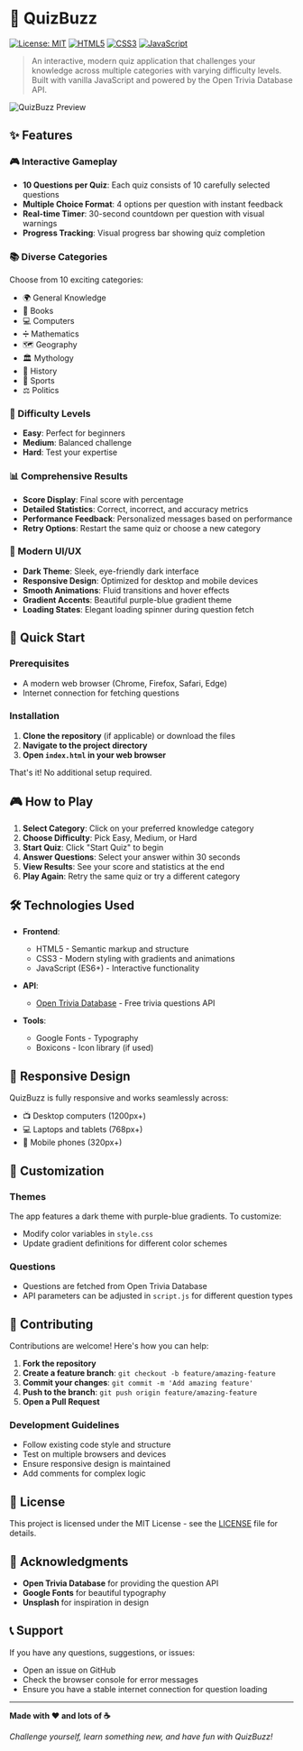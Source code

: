 # 🎯 QuizBuzz

[![License: MIT](https://img.shields.io/badge/License-MIT-yellow.svg)](https://opensource.org/licenses/MIT)
[![HTML5](https://img.shields.io/badge/HTML5-E34F26?style=flat&logo=html5&logoColor=white)](https://developer.mozilla.org/en-US/docs/Web/HTML)
[![CSS3](https://img.shields.io/badge/CSS3-1572B6?style=flat&logo=css3&logoColor=white)](https://developer.mozilla.org/en-US/docs/Web/CSS)
[![JavaScript](https://img.shields.io/badge/JavaScript-F7DF1E?style=flat&logo=javascript&logoColor=black)](https://developer.mozilla.org/en-US/docs/Web/JavaScript)

> An interactive, modern quiz application that challenges your knowledge across multiple categories with varying difficulty levels. Built with vanilla JavaScript and powered by the Open Trivia Database API.

![QuizBuzz Preview](https://drive.google.com/file/d/1zHpUZE-EbUJN2EY11HGFnBkseyhpNHEP/view?usp=sharing)

## ✨ Features

### 🎮 Interactive Gameplay
- **10 Questions per Quiz**: Each quiz consists of 10 carefully selected questions
- **Multiple Choice Format**: 4 options per question with instant feedback
- **Real-time Timer**: 30-second countdown per question with visual warnings
- **Progress Tracking**: Visual progress bar showing quiz completion

### 📚 Diverse Categories
Choose from 10 exciting categories:
- 🌍 General Knowledge
- 📖 Books
- 💻 Computers
- ➗ Mathematics
- 🗺️ Geography
- 🏛️ Mythology
- 📜 History
- 🏅 Sports
- ⚖️ Politics

### 🎯 Difficulty Levels
- **Easy**: Perfect for beginners
- **Medium**: Balanced challenge
- **Hard**: Test your expertise

### 📊 Comprehensive Results
- **Score Display**: Final score with percentage
- **Detailed Statistics**: Correct, incorrect, and accuracy metrics
- **Performance Feedback**: Personalized messages based on performance
- **Retry Options**: Restart the same quiz or choose a new category

### 🎨 Modern UI/UX
- **Dark Theme**: Sleek, eye-friendly dark interface
- **Responsive Design**: Optimized for desktop and mobile devices
- **Smooth Animations**: Fluid transitions and hover effects
- **Gradient Accents**: Beautiful purple-blue gradient theme
- **Loading States**: Elegant loading spinner during question fetch

## 🚀 Quick Start

### Prerequisites
- A modern web browser (Chrome, Firefox, Safari, Edge)
- Internet connection for fetching questions

### Installation
1. **Clone the repository** (if applicable) or download the files
2. **Navigate to the project directory**
3. **Open `index.html` in your web browser**

That's it! No additional setup required.

## 🎮 How to Play

1. **Select Category**: Click on your preferred knowledge category
2. **Choose Difficulty**: Pick Easy, Medium, or Hard
3. **Start Quiz**: Click "Start Quiz" to begin
4. **Answer Questions**: Select your answer within 30 seconds
5. **View Results**: See your score and statistics at the end
6. **Play Again**: Retry the same quiz or try a different category

## 🛠️ Technologies Used

- **Frontend**:
  - HTML5 - Semantic markup and structure
  - CSS3 - Modern styling with gradients and animations
  - JavaScript (ES6+) - Interactive functionality

- **API**:
  - [Open Trivia Database](https://opentdb.com/) - Free trivia questions API

- **Tools**:
  - Google Fonts - Typography
  - Boxicons - Icon library (if used)

## 📱 Responsive Design

QuizBuzz is fully responsive and works seamlessly across:
- 📺 Desktop computers (1200px+)
- 💻 Laptops and tablets (768px+)
- 📱 Mobile phones (320px+)

## 🎨 Customization

### Themes
The app features a dark theme with purple-blue gradients. To customize:
- Modify color variables in `style.css`
- Update gradient definitions for different color schemes

### Questions
- Questions are fetched from Open Trivia Database
- API parameters can be adjusted in `script.js` for different question types

## 🤝 Contributing

Contributions are welcome! Here's how you can help:

1. **Fork the repository**
2. **Create a feature branch**: `git checkout -b feature/amazing-feature`
3. **Commit your changes**: `git commit -m 'Add amazing feature'`
4. **Push to the branch**: `git push origin feature/amazing-feature`
5. **Open a Pull Request**

### Development Guidelines
- Follow existing code style and structure
- Test on multiple browsers and devices
- Ensure responsive design is maintained
- Add comments for complex logic

## 📄 License

This project is licensed under the MIT License - see the [LICENSE](LICENSE) file for details.

## 🙏 Acknowledgments

- **Open Trivia Database** for providing the question API
- **Google Fonts** for beautiful typography
- **Unsplash** for inspiration in design

## 📞 Support

If you have any questions, suggestions, or issues:
- Open an issue on GitHub
- Check the browser console for error messages
- Ensure you have a stable internet connection for question loading

---

**Made with ❤️ and lots of ☕**

*Challenge yourself, learn something new, and have fun with QuizBuzz!*